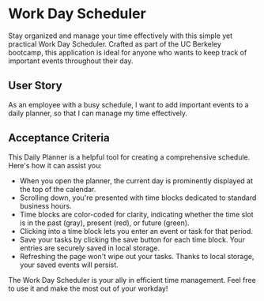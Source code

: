 # Work Day Scheduler

Stay organized and manage your time effectively with this simple yet practical Work Day Scheduler. Crafted as part of the UC Berkeley bootcamp, this application is ideal for anyone who wants to keep track of important events throughout their day.

## User Story

As an employee with a busy schedule,
I want to add important events to a daily planner,
so that I can manage my time effectively.

## Acceptance Criteria

This Daily Planner is a helpful tool for creating a comprehensive schedule. Here's how it can assist you:

- When you open the planner, the current day is prominently displayed at the top of the calendar.
- Scrolling down, you're presented with time blocks dedicated to standard business hours.
- Time blocks are color-coded for clarity, indicating whether the time slot is in the past (gray), present (red), or future (green).
- Clicking into a time block lets you enter an event or task for that period.
- Save your tasks by clicking the save button for each time block. Your entries are securely saved in local storage.
- Refreshing the page won't wipe out your tasks. Thanks to local storage, your saved events will persist.

The Work Day Scheduler is your ally in efficient time management. Feel free to use it and make the most out of your workday!

